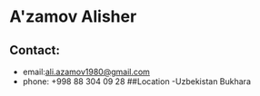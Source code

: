 # A'zamov Alisher
## Contact:
- email:ali.azamov1980@gmail.com
- phone: +998 88 304 09 28
##Location
-Uzbekistan Bukhara
